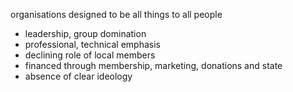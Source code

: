 organisations designed to be all things to all people

- leadership, group domination
- professional, technical emphasis
- declining role of local members
- financed through membership, marketing, donations and state
- absence of clear ideology

